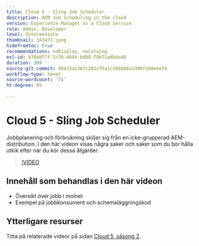 ```yaml
---
title: Cloud 5 - Sling Job Scheduler
description: AEM Job Scheduling in the cloud
version: Experience Manager as a Cloud Service
role: Admin, Developer
level: Intermediate
thumbnail: 343473.jpeg
hidefromtoc: true
recommendations: noDisplay, noCatalog
exl-id: 8784d77f-1c70-4694-bd08-79b71adbda48
duration: 309
source-git-commit: 48433a5367c281cf5a1c106b08a1306f1b0e8ef4
workflow-type: tm+mt
source-wordcount: '71'
ht-degree: 0%

---
```


# Cloud 5 - Sling Job Scheduler

Jobbplanering och förbrukning skiljer sig från en icke-grupperad AEM-distribution. I den här videon visas några saker och saker som du bör hålla utkik efter när du kör dessa åtgärder.

>[!VIDEO](https://video.tv.adobe.com/v/343473?quality=12&learn=on)

## Innehåll som behandlas i den här videon

+ Översikt över jobb i molnet
+ Exempel på jobbkonsument och schemaläggningskod

## Ytterligare resurser

Titta på relaterade videor på sidan [Cloud 5, säsong 2](../cloud5-season-2.md).
